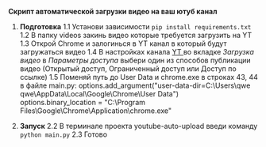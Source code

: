 **Скрипт автоматической загрузки видео на ваш ютуб канал**


1. **Подготовка** 
1.1 Установи зависимости ```pip install requirements.txt```
1.2 В папку videos закинь видео которые требуется загрузить на YT
1.3 Открой Chrome и залогинься в YT канал в который будут загружаться видео
1.4 В настройках канала [YT ](https://studio.youtube.com/) во вкладке *Загрузка видео* в *Параметры доступа* выбери один из способов публикации видео (Открытый доступ, Ограниченный доступ или Доступ по ссылке)
1.5 Поменяй путь до User Data и chrome.exe в строках 43, 44 в файле main.py:
options.add_argument("user-data-dir=C:\\Users\\qwe qwe\\AppData\\Local\\Google\\Chrome\\User Data")  
options.binary_location = "C:\\Program Files\\Google\\Chrome\\Application\\chrome.exe"

2. **Запуск**
2.2 В терминале проекта youtube-auto-upload введи команду ```python main.py```
2.3 Готово


